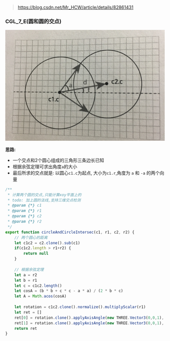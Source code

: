 > https://blog.csdn.net/Mr_HCW/article/details/82861431


### CGL_7_E(圆和圆的交点)
![alt](./img/006.png)

**思路:**
- 一个交点和2个圆心组成的三角形三条边长已知
- 根据余弦定理可求出角度`a`的大小
- 最后所求的交点就是: 以圆心`c1.c`为起点, 大小为`c1.r`,角度为 `a` 和 `-a` 的两个向量


```js
/**
 * 计算两个圆的交点,只能计算xoy平面上的
 * todo: 加上圆的法线,支持三维交点检测
 * @param {*} c1
 * @param {*} r1
 * @param {*} c2
 * @param {*} r2
 */
export function circleAndCircleIntersec(c1, r1, c2, r2) {
    // 两个圆心的距离
    let c1c2 = c2.clone().sub(c1)
    if(c1c2.length > r1+r2) {
        return null
    }

    // 根据余弦定理
    let a = r2
    let b = r1
    let c = c1c2.length()
    let cosA = (b * b + c * c - a * a) / (2 * b * c)
    let A = Math.acos(cosA)

    let rotation = c1c2.clone().normalize().multiplyScalar(r1)
    let ret = []
    ret[0] = rotation.clone().applyAxisAngle(new THREE.Vector3(0,0,1), A).add(c1)
    ret[1] = rotation.clone().applyAxisAngle(new THREE.Vector3(0,0,1), -A).add(c1)
    return ret
}
```